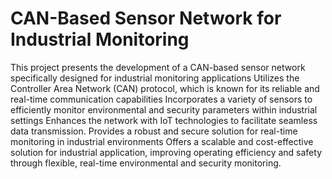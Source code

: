 # CAN-Based Sensor Network for Industrial Monitoring
This project presents the development of a CAN-based sensor network specifically designed for industrial monitoring applications
Utilizes the Controller Area Network (CAN) protocol, which is known for its reliable and real-time communication capabilities
Incorporates a variety of sensors to efficiently monitor environmental and security parameters within industrial settings
Enhances the network with IoT technologies to facilitate seamless data transmission.
Provides a robust and secure solution for real-time monitoring in industrial environments
Offers a scalable and cost-effective solution for industrial application, improving operating efficiency and safety through flexible, real-time environmental and security monitoring.
